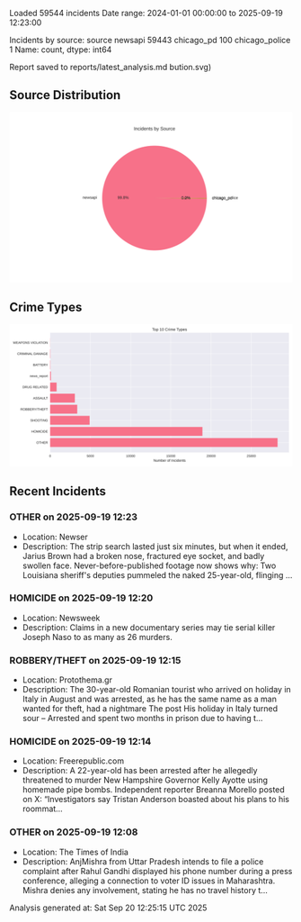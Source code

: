 
Loaded 59544 incidents
Date range: 2024-01-01 00:00:00 to 2025-09-19 12:23:00

Incidents by source:
source
newsapi           59443
chicago_pd          100
chicago_police        1
Name: count, dtype: int64

Report saved to reports/latest_analysis.md
bution.svg)

## Source Distribution
![Source Distribution](images/source_distribution.svg)

## Crime Types
![Crime Types](images/crime_types.svg)

## Recent Incidents

### OTHER on 2025-09-19 12:23
- Location: Newser
- Description: The strip search lasted just six minutes, but when it ended, Jarius Brown had a broken nose, fractured eye socket, and badly swollen face. Never-before-published footage now shows why: Two Louisiana sheriff's deputies pummeled the naked 25-year-old, flinging …


### HOMICIDE on 2025-09-19 12:20
- Location: Newsweek
- Description: Claims in a new documentary series may tie serial killer Joseph Naso to as many as 26 murders.


### ROBBERY/THEFT on 2025-09-19 12:15
- Location: Protothema.gr
- Description: The 30-year-old Romanian tourist who arrived on holiday in Italy in August and was arrested, as he has the same name as a man wanted for theft, had a nightmare
The post His holiday in Italy turned sour – Arrested and spent two months in prison due to having t…


### HOMICIDE on 2025-09-19 12:14
- Location: Freerepublic.com
- Description: A 22-year-old has been arrested after he allegedly threatened to murder New Hampshire Governor Kelly Ayotte using homemade pipe bombs. Independent reporter Breanna Morello posted on X: “Investigators say Tristan Anderson boasted about his plans to his roommat…


### OTHER on 2025-09-19 12:08
- Location: The Times of India
- Description: AnjMishra from Uttar Pradesh intends to file a police complaint after Rahul Gandhi displayed his phone number during a press conference, alleging a connection to voter ID issues in Maharashtra. Mishra denies any involvement, stating he has no travel history t…

Analysis generated at: Sat Sep 20 12:25:15 UTC 2025

